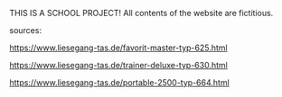 THIS IS A SCHOOL PROJECT!
All contents of the website are fictitious.

sources:

https://www.liesegang-tas.de/favorit-master-typ-625.html

https://www.liesegang-tas.de/trainer-deluxe-typ-630.html

https://www.liesegang-tas.de/portable-2500-typ-664.html
